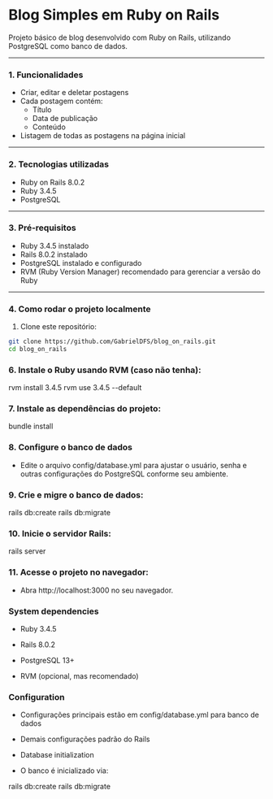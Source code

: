 # Blog Simples em Ruby on Rails

Projeto básico de blog desenvolvido com Ruby on Rails, utilizando PostgreSQL como banco de dados.

---

### 1. Funcionalidades

- Criar, editar e deletar postagens
- Cada postagem contém:
  - Título
  - Data de publicação
  - Conteúdo
- Listagem de todas as postagens na página inicial

---

### 2. Tecnologias utilizadas

- Ruby on Rails 8.0.2
- Ruby 3.4.5
- PostgreSQL

---

### 3. Pré-requisitos

- Ruby 3.4.5 instalado
- Rails 8.0.2 instalado
- PostgreSQL instalado e configurado
- RVM (Ruby Version Manager) recomendado para gerenciar a versão do Ruby

---

### 4. Como rodar o projeto localmente

1. Clone este repositório:

```bash
git clone https://github.com/GabrielDFS/blog_on_rails.git
cd blog_on_rails
```
### 6. Instale o Ruby usando RVM (caso não tenha):
rvm install 3.4.5
rvm use 3.4.5 --default

### 7. Instale as dependências do projeto:
bundle install

### 8. Configure o banco de dados
- Edite o arquivo config/database.yml para ajustar o usuário, senha e outras configurações do PostgreSQL conforme seu ambiente.

### 9. Crie e migre o banco de dados:
rails db:create
rails db:migrate

### 10. Inicie o servidor Rails:
rails server

### 11. Acesse o projeto no navegador:
- Abra http://localhost:3000 no seu navegador.

### System dependencies
- Ruby 3.4.5

- Rails 8.0.2

- PostgreSQL 13+

- RVM (opcional, mas recomendado)

### Configuration
- Configurações principais estão em config/database.yml para banco de dados

- Demais configurações padrão do Rails

- Database initialization
  
- O banco é inicializado via:

rails db:create
rails db:migrate
